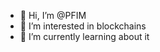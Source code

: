 - 👋 Hi, I’m @PFIM
- 👀 I’m interested in blockchains
- 🌱 I’m currently learning about it


<!---
PFIM/PFIM is a ✨ special ✨ repository because its `README.md` (this file) appears on your GitHub profile.
You can click the Preview link to take a look at your changes.
--->
